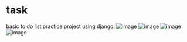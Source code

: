 # task
basic to do list practice project using django.
![image](https://user-images.githubusercontent.com/115403319/218731874-af975063-6626-49eb-a9e5-2e044ab660cf.png)
![image](https://user-images.githubusercontent.com/115403319/218732025-ebc2572d-8983-4c92-9186-39f0293c50b1.png)
![image](https://user-images.githubusercontent.com/115403319/218732131-e4173f26-bdc0-4743-821c-2438496a8121.png)
![image](https://user-images.githubusercontent.com/115403319/218732197-15376861-42eb-411c-b34e-cc787cbb7b1e.png)
